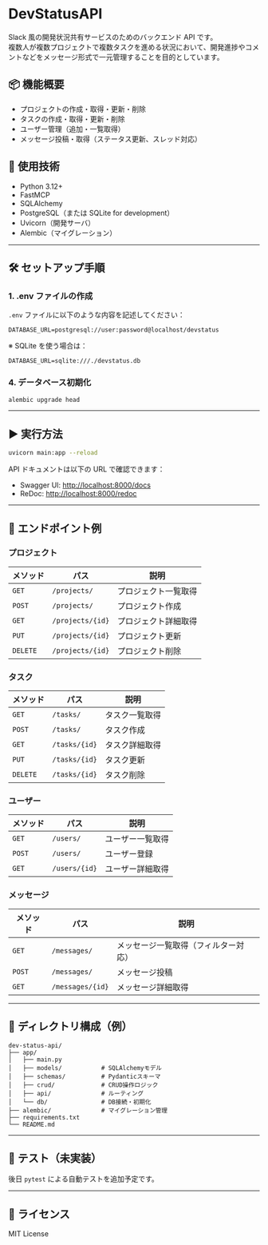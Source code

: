 # DevStatusAPI

Slack 風の開発状況共有サービスのためのバックエンド API です。  
複数人が複数プロジェクトで複数タスクを進める状況において、開発進捗やコメントなどをメッセージ形式で一元管理することを目的としています。

## 📦 機能概要

- プロジェクトの作成・取得・更新・削除
- タスクの作成・取得・更新・削除
- ユーザー管理（追加・一覧取得）
- メッセージ投稿・取得（ステータス更新、スレッド対応）

## 🚀 使用技術

- Python 3.12+
- FastMCP
- SQLAlchemy
- PostgreSQL（または SQLite for development）
- Uvicorn（開発サーバ）
- Alembic（マイグレーション）

---

## 🛠️ セットアップ手順

### 1. .env ファイルの作成

`.env` ファイルに以下のような内容を記述してください：

```env
DATABASE_URL=postgresql://user:password@localhost/devstatus
```

※ SQLite を使う場合は：

```env
DATABASE_URL=sqlite:///./devstatus.db
```

### 4. データベース初期化

```bash
alembic upgrade head
```

---

## ▶️ 実行方法

```bash
uvicorn main:app --reload
```

API ドキュメントは以下の URL で確認できます：

- Swagger UI: [http://localhost:8000/docs](http://localhost:8000/docs)
- ReDoc: [http://localhost:8000/redoc](http://localhost:8000/redoc)

---

## 📘 エンドポイント例

### プロジェクト

| メソッド | パス             | 説明                 |
| -------- | ---------------- | -------------------- |
| `GET`    | `/projects/`     | プロジェクト一覧取得 |
| `POST`   | `/projects/`     | プロジェクト作成     |
| `GET`    | `/projects/{id}` | プロジェクト詳細取得 |
| `PUT`    | `/projects/{id}` | プロジェクト更新     |
| `DELETE` | `/projects/{id}` | プロジェクト削除     |

### タスク

| メソッド | パス          | 説明           |
| -------- | ------------- | -------------- |
| `GET`    | `/tasks/`     | タスク一覧取得 |
| `POST`   | `/tasks/`     | タスク作成     |
| `GET`    | `/tasks/{id}` | タスク詳細取得 |
| `PUT`    | `/tasks/{id}` | タスク更新     |
| `DELETE` | `/tasks/{id}` | タスク削除     |

### ユーザー

| メソッド | パス          | 説明             |
| -------- | ------------- | ---------------- |
| `GET`    | `/users/`     | ユーザー一覧取得 |
| `POST`   | `/users/`     | ユーザー登録     |
| `GET`    | `/users/{id}` | ユーザー詳細取得 |

### メッセージ

| メソッド | パス             | 説明                                 |
| -------- | ---------------- | ------------------------------------ |
| `GET`    | `/messages/`     | メッセージ一覧取得（フィルター対応） |
| `POST`   | `/messages/`     | メッセージ投稿                       |
| `GET`    | `/messages/{id}` | メッセージ詳細取得                   |

---

## 📂 ディレクトリ構成（例）

```
dev-status-api/
├── app/
│   ├── main.py
│   ├── models/           # SQLAlchemyモデル
│   ├── schemas/          # Pydanticスキーマ
│   ├── crud/             # CRUD操作ロジック
│   ├── api/              # ルーティング
│   └── db/               # DB接続・初期化
├── alembic/              # マイグレーション管理
├── requirements.txt
└── README.md
```

---

## 🧪 テスト（未実装）

後日 `pytest` による自動テストを追加予定です。

---

## 📝 ライセンス

MIT License
